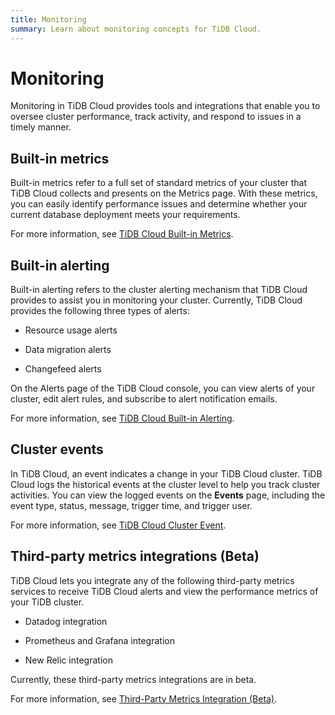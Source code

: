 ```yaml
---
title: Monitoring
summary: Learn about monitoring concepts for TiDB Cloud.
---
```


# Monitoring

Monitoring in TiDB Cloud provides tools and integrations that enable you to oversee cluster performance, track activity, and respond to issues in a timely manner.

## Built-in metrics

Built-in metrics refer to a full set of standard metrics of your cluster that TiDB Cloud collects and presents on the Metrics page. With these metrics, you can easily identify performance issues and determine whether your current database deployment meets your requirements.

For more information, see [TiDB Cloud Built-in Metrics](https://docs.pingcap.com/tidbcloud/built-in-monitoring).

## Built-in alerting

Built-in alerting refers to the cluster alerting mechanism that TiDB Cloud provides to assist you in monitoring your cluster. Currently, TiDB Cloud provides the following three types of alerts:

- Resource usage alerts

- Data migration alerts

- Changefeed alerts

On the Alerts page of the TiDB Cloud console, you can view alerts of your cluster, edit alert rules, and subscribe to alert notification emails.

For more information, see [TiDB Cloud Built-in Alerting](https://docs.pingcap.com/tidbcloud/monitor-built-in-alerting).

## Cluster events

In TiDB Cloud, an event indicates a change in your TiDB Cloud cluster. TiDB Cloud logs the historical events at the cluster level to help you track cluster activities. You can view the logged events on the **Events** page, including the event type, status, message, trigger time, and trigger user.

For more information, see [TiDB Cloud Cluster Event](https://docs.pingcap.com/tidbcloud/tidb-cloud-events).

## Third-party metrics integrations (Beta)

TiDB Cloud lets you integrate any of the following third-party metrics services to receive TiDB Cloud alerts and view the performance metrics of your TiDB cluster.

- Datadog integration

- Prometheus and Grafana integration

- New Relic integration

Currently, these third-party metrics integrations are in beta.

For more information, see [Third-Party Metrics Integration (Beta)](https://docs.pingcap.com/tidbcloud/third-party-monitoring-integrations).